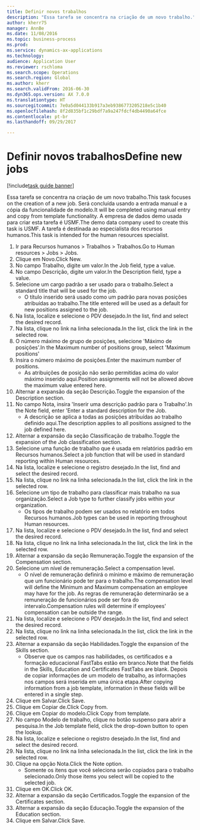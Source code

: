 ```yaml
--- 
title: Definir novos trabalhos
description: "Essa tarefa se concentra na criação de um novo trabalho."
author: kherr75
manager: AnnBe
ms.date: 11/08/2016
ms.topic: business-process
ms.prod: 
ms.service: dynamics-ax-applications
ms.technology: 
audience: Application User
ms.reviewer: rschloma
ms.search.scope: Operations
ms.search.region: Global
ms.author: kherr
ms.search.validFrom: 2016-06-30
ms.dyn365.ops.version: AX 7.0.0
ms.translationtype: HT
ms.sourcegitcommit: 7e0a5d044133b917a3eb9386773205218e5c1b40
ms.openlocfilehash: 8f2d835bf1c29bdf7a9a247fdcf4db4490a64fce
ms.contentlocale: pt-br
ms.lasthandoff: 09/29/2017

---
```

# <a name="define-new-jobs"></a><span data-ttu-id="2fd6d-103">Definir novos trabalhos</span><span class="sxs-lookup"><span data-stu-id="2fd6d-103">Define new jobs</span></span>

[!include[task guide banner](../../includes/task-guide-banner.md)]

<span data-ttu-id="2fd6d-104">Essa tarefa se concentra na criação de um novo trabalho.</span><span class="sxs-lookup"><span data-stu-id="2fd6d-104">This task focuses on the creation of a new job.</span></span> <span data-ttu-id="2fd6d-105">Será concluída usando a entrada manual e a cópia da funcionalidade de modelo.</span><span class="sxs-lookup"><span data-stu-id="2fd6d-105">It will be completed using manual entry and copy from template functionality.</span></span> <span data-ttu-id="2fd6d-106">A empresa de dados demo usada para criar esta tarefa é USMF.</span><span class="sxs-lookup"><span data-stu-id="2fd6d-106">The demo data company used to create this task is USMF.</span></span> <span data-ttu-id="2fd6d-107">A tarefa é destinada ao especialista dos recursos humanos.</span><span class="sxs-lookup"><span data-stu-id="2fd6d-107">This task is intended for the human resources specialist.</span></span>

1. <span data-ttu-id="2fd6d-108">Ir para Recursos humanos > Trabalhos > Trabalhos.</span><span class="sxs-lookup"><span data-stu-id="2fd6d-108">Go to Human resources > Jobs > Jobs.</span></span>
2. <span data-ttu-id="2fd6d-109">Clique em Novo.</span><span class="sxs-lookup"><span data-stu-id="2fd6d-109">Click New.</span></span>
3. <span data-ttu-id="2fd6d-110">No campo Trabalho, digite um valor.</span><span class="sxs-lookup"><span data-stu-id="2fd6d-110">In the Job field, type a value.</span></span>
4. <span data-ttu-id="2fd6d-111">No campo Descrição, digite um valor.</span><span class="sxs-lookup"><span data-stu-id="2fd6d-111">In the Description field, type a value.</span></span>
5. <span data-ttu-id="2fd6d-112">Selecione um cargo padrão a ser usado para o trabalho.</span><span class="sxs-lookup"><span data-stu-id="2fd6d-112">Select a standard title that will be used for the job.</span></span> 
    * <span data-ttu-id="2fd6d-113">O título inserido será usado como um padrão para novas posições atribuídas ao trabalho.</span><span class="sxs-lookup"><span data-stu-id="2fd6d-113">The title entered will be used as a default for new positions assigned to the job.</span></span>  
6. <span data-ttu-id="2fd6d-114">Na lista, localize e selecione o PDV desejado.</span><span class="sxs-lookup"><span data-stu-id="2fd6d-114">In the list, find and select the desired record.</span></span>
7. <span data-ttu-id="2fd6d-115">Na lista, clique no link na linha selecionada.</span><span class="sxs-lookup"><span data-stu-id="2fd6d-115">In the list, click the link in the selected row.</span></span>
8. <span data-ttu-id="2fd6d-116">O número máximo de grupo de posições, selecione 'Máximo de posições'.</span><span class="sxs-lookup"><span data-stu-id="2fd6d-116">In the Maximum number of positions group, select 'Maximum positions'</span></span>
9. <span data-ttu-id="2fd6d-117">Insira o número máximo de posições.</span><span class="sxs-lookup"><span data-stu-id="2fd6d-117">Enter the maximum number of positions.</span></span> 
    * <span data-ttu-id="2fd6d-118">As atribuições de posição não serão permitidas acima do valor máximo inserido aqui.</span><span class="sxs-lookup"><span data-stu-id="2fd6d-118">Position assignments will not be allowed above the maximum value entered here.</span></span>  
10. <span data-ttu-id="2fd6d-119">Alternar a expansão da seção Descrição.</span><span class="sxs-lookup"><span data-stu-id="2fd6d-119">Toggle the expansion of the Description section.</span></span>
11. <span data-ttu-id="2fd6d-120">No campo Nota, insira 'Inserir uma descrição padrão para o Trabalho'.</span><span class="sxs-lookup"><span data-stu-id="2fd6d-120">In the Note field, enter 'Enter a standard description for the Job.</span></span>
    * <span data-ttu-id="2fd6d-121">A descrição se aplica a todas as posições atribuídas ao trabalho definido aqui.</span><span class="sxs-lookup"><span data-stu-id="2fd6d-121">The description applies to all positions assigned to the job defined here.</span></span>  
12. <span data-ttu-id="2fd6d-122">Alternar a expansão da seção Classificação de trabalho.</span><span class="sxs-lookup"><span data-stu-id="2fd6d-122">Toggle the expansion of the Job classification section.</span></span>
13. <span data-ttu-id="2fd6d-123">Selecione uma função de trabalho que é usada em relatórios padrão em Recursos humanos.</span><span class="sxs-lookup"><span data-stu-id="2fd6d-123">Select a job function that will be used in standard reporting within Human resources.</span></span>
14. <span data-ttu-id="2fd6d-124">Na lista, localize e selecione o registro desejado.</span><span class="sxs-lookup"><span data-stu-id="2fd6d-124">In the list, find and select the desired record.</span></span>
15. <span data-ttu-id="2fd6d-125">Na lista, clique no link na linha selecionada.</span><span class="sxs-lookup"><span data-stu-id="2fd6d-125">In the list, click the link in the selected row.</span></span>
16. <span data-ttu-id="2fd6d-126">Selecione um tipo de trabalho para classificar mais trabalho na sua organização.</span><span class="sxs-lookup"><span data-stu-id="2fd6d-126">Select a Job type to further classify jobs within your organization.</span></span> 
    * <span data-ttu-id="2fd6d-127">Os tipos de trabalho podem ser usados no relatório em todos Recursos humanos.</span><span class="sxs-lookup"><span data-stu-id="2fd6d-127">Job types can be used in reporting throughout Human resources.</span></span>  
17. <span data-ttu-id="2fd6d-128">Na lista, localize e selecione o PDV desejado.</span><span class="sxs-lookup"><span data-stu-id="2fd6d-128">In the list, find and select the desired record.</span></span>
18. <span data-ttu-id="2fd6d-129">Na lista, clique no link na linha selecionada.</span><span class="sxs-lookup"><span data-stu-id="2fd6d-129">In the list, click the link in the selected row.</span></span>
19. <span data-ttu-id="2fd6d-130">Alternar a expansão da seção Remuneração.</span><span class="sxs-lookup"><span data-stu-id="2fd6d-130">Toggle the expansion of the Compensation section.</span></span>
20. <span data-ttu-id="2fd6d-131">Selecione um nível de remuneração.</span><span class="sxs-lookup"><span data-stu-id="2fd6d-131">Select a compensation level.</span></span>
    * <span data-ttu-id="2fd6d-132">O nível de remuneração definirá o mínimo e máximo de remuneração que um funcionário pode ter para o trabalho.</span><span class="sxs-lookup"><span data-stu-id="2fd6d-132">The compensation level will define the Minimum and Maximum compensation an employee may have for the job.</span></span> <span data-ttu-id="2fd6d-133">As regras de remuneração determinarão se a remuneração de funcionários pode ser fora do intervalo.</span><span class="sxs-lookup"><span data-stu-id="2fd6d-133">Compensation rules will determine if employees' compensation can be outside the range.</span></span>  
21. <span data-ttu-id="2fd6d-134">Na lista, localize e selecione o PDV desejado.</span><span class="sxs-lookup"><span data-stu-id="2fd6d-134">In the list, find and select the desired record.</span></span>
22. <span data-ttu-id="2fd6d-135">Na lista, clique no link na linha selecionada.</span><span class="sxs-lookup"><span data-stu-id="2fd6d-135">In the list, click the link in the selected row.</span></span>
23. <span data-ttu-id="2fd6d-136">Alternar a expansão da seção Habilidades.</span><span class="sxs-lookup"><span data-stu-id="2fd6d-136">Toggle the expansion of the Skills section.</span></span>
    * <span data-ttu-id="2fd6d-137">Observe que os campos nas habilidades, os certificados e a formação educacional FastTabs estão em branco.</span><span class="sxs-lookup"><span data-stu-id="2fd6d-137">Note that the fields in the Skills, Education and Certificates FastTabs are blank.</span></span> <span data-ttu-id="2fd6d-138">Depois de copiar informações de um modelo de trabalho, as informações nos campos será inserida em uma única etapa.</span><span class="sxs-lookup"><span data-stu-id="2fd6d-138">After copying information from a job template, information in these fields will be entered in a single step.</span></span>   
24. <span data-ttu-id="2fd6d-139">Clique em Salvar.</span><span class="sxs-lookup"><span data-stu-id="2fd6d-139">Click Save.</span></span>
25. <span data-ttu-id="2fd6d-140">Clique em Copiar de.</span><span class="sxs-lookup"><span data-stu-id="2fd6d-140">Click Copy from.</span></span>
26. <span data-ttu-id="2fd6d-141">Clique em Copiar do modelo.</span><span class="sxs-lookup"><span data-stu-id="2fd6d-141">Click Copy from template.</span></span>
27. <span data-ttu-id="2fd6d-142">No campo Modelo de trabalho, clique no botão suspenso para abrir a pesquisa.</span><span class="sxs-lookup"><span data-stu-id="2fd6d-142">In the Job template field, click the drop-down button to open the lookup.</span></span>
28. <span data-ttu-id="2fd6d-143">Na lista, localize e selecione o registro desejado.</span><span class="sxs-lookup"><span data-stu-id="2fd6d-143">In the list, find and select the desired record.</span></span>
29. <span data-ttu-id="2fd6d-144">Na lista, clique no link na linha selecionada.</span><span class="sxs-lookup"><span data-stu-id="2fd6d-144">In the list, click the link in the selected row.</span></span>
30. <span data-ttu-id="2fd6d-145">Clique na opção Nota.</span><span class="sxs-lookup"><span data-stu-id="2fd6d-145">Click the Note option.</span></span>
    * <span data-ttu-id="2fd6d-146">Somente os itens que você seleciona serão copiados para o trabalho selecionado.</span><span class="sxs-lookup"><span data-stu-id="2fd6d-146">Only those items you select will be copied to the selected job.</span></span>    
31. <span data-ttu-id="2fd6d-147">Clique em OK.</span><span class="sxs-lookup"><span data-stu-id="2fd6d-147">Click OK.</span></span>
32. <span data-ttu-id="2fd6d-148">Alternar a expansão da seção Certificados.</span><span class="sxs-lookup"><span data-stu-id="2fd6d-148">Toggle the expansion of the Certificates section.</span></span>
33. <span data-ttu-id="2fd6d-149">Alternar a expansão da seção Educação.</span><span class="sxs-lookup"><span data-stu-id="2fd6d-149">Toggle the expansion of the Education section.</span></span>
34. <span data-ttu-id="2fd6d-150">Clique em Salvar.</span><span class="sxs-lookup"><span data-stu-id="2fd6d-150">Click Save.</span></span>


